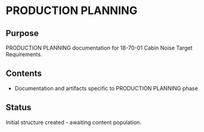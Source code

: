 # PRODUCTION PLANNING

## Purpose
PRODUCTION PLANNING documentation for 18-70-01 Cabin Noise Target Requirements.

## Contents
- Documentation and artifacts specific to PRODUCTION PLANNING phase

## Status
Initial structure created - awaiting content population.
